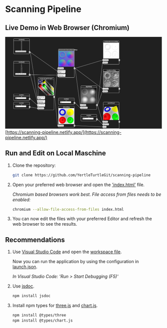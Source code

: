 # Scanning Pipeline

## Live Demo in Web Browser (Chromium)

[<img src="screenshot.png">](https://scanning-pipeline.netlify.app/)
[https://scanning-pipeline.netlify.app/](https://scanning-pipeline.netlify.app/)

## Run and Edit on Local Maschine

1. Clone the repository:

   ```bash
   git clone https://github.com/YertleTurtleGit/scanning-pipeline
   ```

2. Open your preferred web browser and open the
   ['index.html'](index.html) file.

   _Chromium based browsers work best. File access from files needs to be enabled:_

   ```bash
   chromium --allow-file-access-from-files index.html
   ```

3. You can now edit the files with your preferred Editor
   and refresh the web browser to see the results.

## Recommendations

1. Use [Visual Studio Code](https://code.visualstudio.com/) and open the [workspace file](scanning-pipeline.code-workspace).

   Now you can run the application by using the configuration in [launch.json](.vscode/launch.json).
   
   _In Visual Studio Code: 'Run > Start Debugging (F5)'_

2. Use [jsdoc](https://www.npmjs.com/package/jsdoc).

   ```bash
   npm install jsdoc
   ```

3. Install npm types for [three.js](https://www.npmjs.com/package/@types/three) and [chart.js](https://www.npmjs.com/package/@types/chart.js).
   ```bash
   npm install @types/three
   npm install @types/chart.js
   ```
